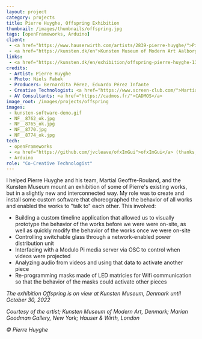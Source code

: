 ```yaml
---
layout: project
category: projects
title: Pierre Huyghe, Offspring Exhibition
thumbnail: /images/thumbnails/offspring.jpg
tags: [openFrameworks, Arduino]
client: 
 - <a href="https://www.hauserwirth.com/artists/2839-pierre-huyghe/">Pierre Huyghe</a>
 - <a href="https://kunsten.dk/en">Kunsten Museum of Modern Art Aalborg</a>
links: 
 - <a href="https://kunsten.dk/en/exhibition/offspring-pierre-huyghe-13913">Kunsten Museum Announcement</a>
credits:
 - Artist: Pierre Huyghe
 - Photo: Niels Fabæk
 - Producers: Bernardita Pérez, Eduardo Pérez Infante
 - Creative Technologist: <a href="https://www.screen-club.com/">Martial Geoffre-Rouland</a>
 - AV Consultants: <a href="https://cadmos.fr/">CADMOS</a>
image_root: /images/projects/offspring
images:
 - kunsten-software-demo.gif
 - NF__8762_ok.jpg
 - NF__8765_ok.jpg
 - NF__8770.jpg
 - NF__8774_ok.jpg
tech:
 - openFrameworks
 - <a href="https://github.com/jvcleave/ofxImGui">ofxImGui</a> (thanks, Jason Van Cleave!)
 - Arduino
role: "Co-Creative Technologist"
---
```


I helped Pierre Huyghe and his team, Martial Geoffre-Rouland, and the Kunsten Museum mount an exhibition of some of Pierre's existing works, but in a slightly new and interconnected way. My role was to create and install some custom software that choreographed the behavior of all works and enabled the works to "talk to" each other. This involved:

<ul>
    <li>Building a custom timeline application that allowed us to visually prototype the behavior of the works before we were were on-site, as well as quickly modify the behavior of the works once we were on-site</li>
    <li>Controlling switchable glass through a network-enabled power distribution unit</li>
    <li>Interfacing with a Modulo Pi media server via OSC to control when videos were projected</li>
    <li>Analyzing audio from videos and using that data to activate another piece</li>
    <li>Re-programming masks made of LED matricies for Wifi communication so that the behavior of the masks could activate other pieces</li>
</ul>

*The exhibition Offspring is on view at Kunsten Museum, Denmark until October 30, 2022*

*Courtesy of the artist; Kunsten Museum of Modern Art, Denmark; Marian Goodman Gallery, New York; Hauser & Wirth, London*

*© Pierre Huyghe*